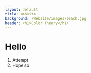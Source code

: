 ```yaml
---
layout: default
title: Website
background: /Website/images/beach.jpg
header: <h1>Color Theory</h1>
---
```


# Hello

1. Attempt
2. Hope so 